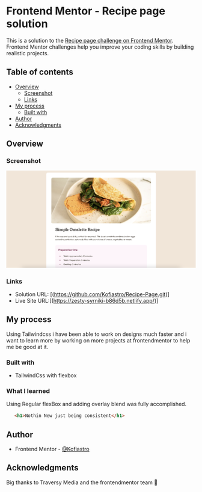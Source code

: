 # Frontend Mentor - Recipe page solution

This is a solution to the [Recipe page challenge on Frontend Mentor](https://www.frontendmentor.io/challenges/recipe-page-KiTsR8QQKm). Frontend Mentor challenges help you improve your coding skills by building realistic projects. 

## Table of contents

- [Overview](#overview)
  - [Screenshot](#screenshot)
  - [Links](#links)
- [My process](#my-process)
  - [Built with](#built-with)
- [Author](#author)
- [Acknowledgments](#acknowledgments)

## Overview

### Screenshot

![](./assets/images/reci.png)

### Links

- Solution URL: [(https://github.com/Kofiastro/Recipe-Page.git)]
- Live Site URL:[(https://zesty-syrniki-b86d5b.netlify.app/)]

## My process
Using Tailwindcss i have been able to work on designs much faster and i want to learn more by working on more projects at frontendmentor to help me be good at it.

### Built with

- TailwindCss with flexbox

### What I learned
Using Regular flexBox and adding overlay blend was fully accomplished.


```html
   <h1>Nothin New just being consistent</h1>
```

## Author

- Frontend Mentor - [@Kofiastro](https://www.frontendmentor.io/profile/kofiastro)

## Acknowledgments

Big thanks to Traversy Media and the frontendmentor team 🎉

